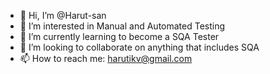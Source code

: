 - 👋 Hi, I’m @Harut-san
- 👀 I’m interested in Manual and Automated Testing
- 🌱 I’m currently learning to become a SQA Tester
- 💞️ I’m looking to collaborate on anything that includes SQA
- 📫 How to reach me: harutikv@gmail.com

<!---
Harut-san/Harut-san is a ✨ special ✨ repository because its `README.md` (this file) appears on your GitHub profile.
You can click the Preview link to take a look at your changes.
--->
